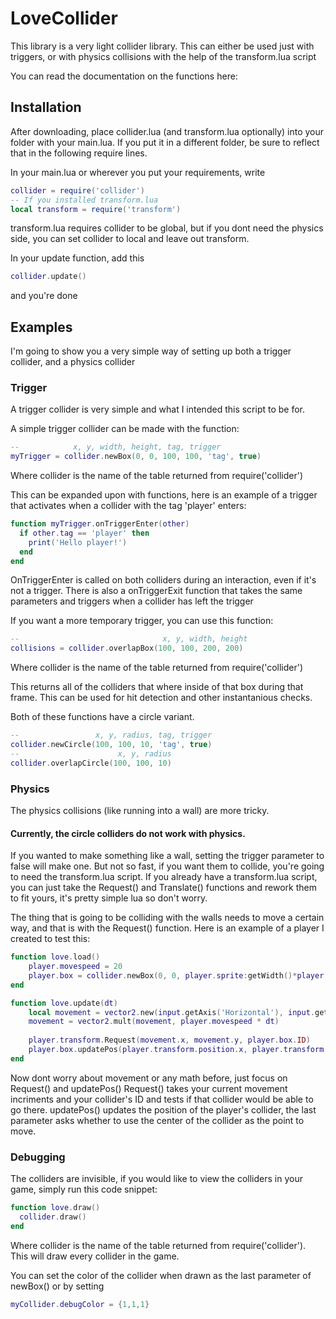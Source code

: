 # LoveCollider

This library is a very light collider library.
This can either be used just with triggers, or with physics collisions with the help of the transform.lua script

You can read the documentation on the functions here:

## Installation

After downloading, place collider.lua (and transform.lua optionally) into your folder with your main.lua. 
If you put it in a different folder, be sure to reflect that in the following require lines.

In your main.lua or wherever you put your requirements, write
```lua
collider = require('collider')
-- If you installed transform.lua
local transform = require('transform')
```
transform.lua requires collider to be global, but if you dont need the physics side, you can set collider to local and leave out transform.

In your update function, add this
```lua
collider.update()
```

and you're done

## Examples

I'm going to show you a very simple way of setting up both a trigger collider, and a physics collider

### Trigger

A trigger collider is very simple and what I intended this script to be for.

A simple trigger collider can be made with the function:

```lua
--            x, y, width, height, tag, trigger
myTrigger = collider.newBox(0, 0, 100, 100, 'tag', true)
```
Where collider is the name of the table returned from require('collider')

This can be expanded upon with functions,
here is an example of a trigger that activates when a collider with the tag 'player' enters:
```lua
function myTrigger.onTriggerEnter(other)
  if other.tag == 'player' then
    print('Hello player!')
  end
end
```
OnTriggerEnter is called on both colliders during an interaction, even if it's not a trigger.
There is also a onTriggerExit function that takes the same parameters and triggers when a collider has left the trigger

If you want a more temporary trigger, you can use this function:
```lua
--                                x, y, width, height
collisions = collider.overlapBox(100, 100, 200, 200)
```
Where collider is the name of the table returned from require('collider')

This returns all of the colliders that where inside of that box during that frame. 
This can be used for hit detection and other instantanious checks.

Both of these functions have a circle variant.
```lua
--                 x, y, radius, tag, trigger
collider.newCircle(100, 100, 10, 'tag', true)
--                      x, y, radius
collider.overlapCircle(100, 100, 10)
```
### Physics
The physics collisions (like running into a wall) are more tricky.

#### Currently, the circle colliders do not work with physics.

If you wanted to make something like a wall, setting the trigger parameter to false will make one.
But not so fast, if you want them to collide, you're going to need the transform.lua script.
If you already have a transform.lua script, you can just take the Request() and Translate() functions and rework them to fit yours, it's pretty simple lua so don't worry.

The thing that is going to be colliding with the walls needs to move a certain way, and that is with the Request() function. 
Here is an example of a player I created to test this:

```lua
function love.load()
	player.movespeed = 20
	player.box = collider.newBox(0, 0, player.sprite:getWidth()*player.transform.scale, player.sprite:getHeight()*player.transform.scale, 'player', false, {0,0,1})
end

function love.update(dt)
	local movement = vector2.new(input.getAxis('Horizontal'), input.getAxis('Vertical'))
	movement = vector2.mult(movement, player.movespeed * dt)
  
	player.transform.Request(movement.x, movement.y, player.box.ID)
	player.box.updatePos(player.transform.position.x, player.transform.position.y, false)
end
```
Now dont worry about movement or any math before, just focus on Request() and updatePos()
Request() takes your current movement incriments and your collider's ID and tests if that collider would be able to go there.
updatePos() updates the position of the player's collider, the last parameter asks whether to use the center of the collider as the point to move.

### Debugging
The colliders are invisible, if you would like to view the colliders in your game, simply run this code snippet:
```lua
function love.draw()
  collider.draw()
end
```
Where collider is the name of the table returned from require('collider'). 
This will draw every collider in the game.

You can set the color of the collider when drawn as the last parameter of newBox() or by setting
```lua
myCollider.debugColor = {1,1,1}
```
